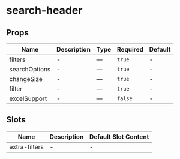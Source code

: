 # search-header

## Props

<!-- @vuese:search-header:props:start -->
|Name|Description|Type|Required|Default|
|---|---|---|---|---|
|filters|-|—|`true`|-|
|searchOptions|-|—|`true`|-|
|changeSize|-|—|`true`|-|
|filter|-|—|`true`|-|
|excelSupport|-|—|`false`|-|

<!-- @vuese:search-header:props:end -->


## Slots

<!-- @vuese:search-header:slots:start -->
|Name|Description|Default Slot Content|
|---|---|---|
|extra-filters|-|-|

<!-- @vuese:search-header:slots:end -->


